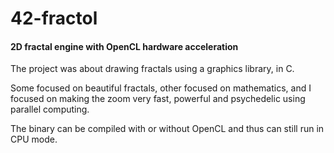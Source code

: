 # 42-fractol
#### 2D fractal engine with OpenCL hardware acceleration

The project was about drawing fractals using a graphics library, in C.

Some focused on beautiful fractals, other focused on mathematics, and I focused on making the zoom very fast, powerful and psychedelic using parallel computing.

The binary can be compiled with or without OpenCL and thus can still run in CPU mode.
